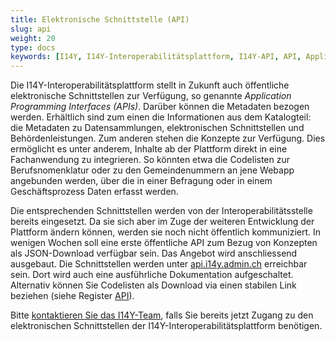 ```yaml
---
title: Elektronische Schnittstelle (API)
slug: api
weight: 20
type: docs
keywords: [I14Y, I14Y-Interoperabilitätsplattform, I14Y-API, API, Application Programming Interface, elektronische Schnittstelle, Automatisierung]
---
```


Die I14Y-Interoperabilitätsplattform stellt in Zukunft auch öffentliche elektronische Schnittstellen zur Verfügung, so genannte _Application Programming Interfaces (APIs)_. Darüber können die Metadaten bezogen werden. Erhältlich sind zum einen die Informationen aus dem Katalogteil: die Metadaten zu Datensammlungen, elektronischen Schnittstellen und Behördenleistungen. Zum anderen stehen die Konzepte zur Verfügung. Dies ermöglicht es unter anderem, Inhalte ab der Plattform direkt in eine Fachanwendung zu integrieren. So könnten etwa die Codelisten zur Berufsnomenklatur oder zu den Gemeindenummern an jene Webapp angebunden werden, über die in einer Befragung oder in einem Geschäftsprozess Daten erfasst werden.

Die entsprechenden Schnittstellen werden von der Interoperabilitätsstelle bereits eingesetzt. Da sie sich aber im Zuge der weiteren Entwicklung der Plattform ändern können, werden sie noch nicht öffentlich kommuniziert. In wenigen Wochen soll eine erste öffentliche API zum Bezug von Konzepten als JSON-Download verfügbar sein. Das Angebot wird anschliessend ausgebaut. Die Schnittstellen werden unter [api.i14y.admin.ch](https://api.i14y.admin.ch) erreichbar sein. Dort wird auch eine ausführliche Dokumentation aufgeschaltet. Alternativ können Sie Codelisten als Download via einen stabilen Link beziehen (siehe Register [API](/de/3_metadaten_abrufen/gui#anzeigen-der-metadaten)). 

Bitte [kontaktieren Sie das I14Y-Team](mailto:i14y@bfs.admin.ch), falls Sie bereits jetzt Zugang zu den elektronischen Schnittstellen der I14Y-Interoperabilitätsplattform benötigen. 